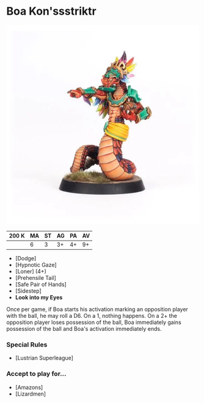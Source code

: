 # Boa Kon'ssstriktr

![](../media/starplayers/BBBoaKonssstriktrLead.jpg)

| 200 K  | MA | ST | AG | PA | AV |
| --- | --- | --- | --- | --- | --- |
| | 6 | 3 | 3+ | 4+ | 9+ |

* [Dodge]
* [Hypnotic Gaze]
* [Loner] (4+)
* [Prehensile Tail]
* [Safe Pair of Hands]
* [Sidestep]
* **Look into my Eyes**

Once per game, if Boa starts his activation marking an opposition player with the ball, he may roll a D6. On a 1, nothing happens. On a 2+ the opposition player loses possession of the ball, Boa immediately gains possession of the ball and Boa's activation immediately ends.


### Special Rules
* [Lustrian Superleague]

### Accept to play for...
* [Amazons]
* [Lizardmen]
